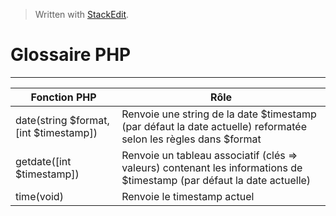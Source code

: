 ﻿


> Written with [StackEdit](https://stackedit.io/).

Glossaire PHP
=============


----------

| Fonction PHP | Rôle                           |
|--------------|--------------------------------|
|date(string \$format, [int \$timestamp])  |  Renvoie une string de la date \$timestamp (par défaut la date actuelle) reformatée selon les règles dans \$format|
|getdate([int \$timestamp])| Renvoie un tableau associatif (clés => valeurs) contenant les informations de \$timestamp (par défaut la date actuelle)|
|time(void)|Renvoie le timestamp actuel|